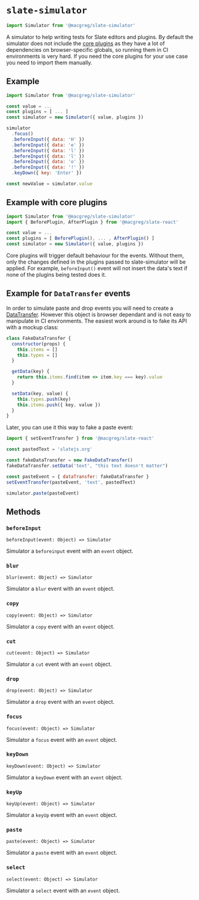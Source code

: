# `slate-simulator`

```js
import Simulator from '@macgreg/slate-simulator'
```

A simulator to help writing tests for Slate editors and plugins. By default the simulator does not include the [core plugins](https://docs.slatejs.org/guides/plugins#core-plugins) as they have a lot of dependencies on browser-specific globals, so running them in CI environments is very hard. If you need the core plugins for your use case you need to import them manually.

## Example

```js
import Simulator from '@macgreg/slate-simulator'

const value = ...
const plugins = [ ... ]
const simulator = new Simulator({ value, plugins })

simulator
  .focus()
  .beforeInput({ data: 'H' })
  .beforeInput({ data: 'e' })
  .beforeInput({ data: 'l' })
  .beforeInput({ data: 'l' })
  .beforeInput({ data: 'o' })
  .beforeInput({ data: '!' })
  .keyDown({ key: 'Enter' })

const newValue = simulator.value
```

## Example with core plugins

```js
import Simulator from '@macgreg/slate-simulator'
import { BeforePlugin, AfterPlugin } from '@macgreg/slate-react'

const value = ...
const plugins = [ BeforePlugin(), ... , AfterPlugin() ]
const simulator = new Simulator({ value, plugins })
```

Core plugins will trigger default behaviour for the events. Without them, only the changes defined in the plugins passed to slate-simulator will be applied. For example, `beforeInput()` event will not insert the data's text if none of the plugins being tested does it.

## Example for `DataTransfer` events

In order to simulate paste and drop events you will need to create a [DataTransfer](https://developer.mozilla.org/en-US/docs/Web/API/DataTransfer). However this object is browser dependant and is not easy to manipulate in CI environments. The easiest work around is to fake its API with a mockup class:

```js
class FakeDataTransfer {
  constructor(props) {
    this.items = []
    this.types = []
  }

  getData(key) {
    return this.items.find(item => item.key === key).value
  }

  setData(key, value) {
    this.types.push(key)
    this.items.push({ key, value })
  }
}
```

Later, you can use it this way to fake a paste event:

```js
import { setEventTransfer } from '@macgreg/slate-react'

const pastedText = 'slatejs.org'

const fakeDataTransfer = new FakeDataTransfer()
fakeDataTransfer.setData('text', "this text doesn't matter")

const pasteEvent = { dataTransfer: fakeDataTransfer }
setEventTransfer(pasteEvent, 'text', pastedText)

simulator.paste(pasteEvent)
```

## Methods

### `beforeInput`

`beforeInput(event: Object) => Simulator`

Simulator a `beforeinput` event with an `event` object.

### `blur`

`blur(event: Object) => Simulator`

Simulator a `blur` event with an `event` object.

### `copy`

`copy(event: Object) => Simulator`

Simulator a `copy` event with an `event` object.

### `cut`

`cut(event: Object) => Simulator`

Simulator a `cut` event with an `event` object.

### `drop`

`drop(event: Object) => Simulator`

Simulator a `drop` event with an `event` object.

### `focus`

`focus(event: Object) => Simulator`

Simulator a `focus` event with an `event` object.

### `keyDown`

`keyDown(event: Object) => Simulator`

Simulator a `keyDown` event with an `event` object.

### `keyUp`

`keyUp(event: Object) => Simulator`

Simulator a `keyUp` event with an `event` object.

### `paste`

`paste(event: Object) => Simulator`

Simulator a `paste` event with an `event` object.

### `select`

`select(event: Object) => Simulator`

Simulator a `select` event with an `event` object.
